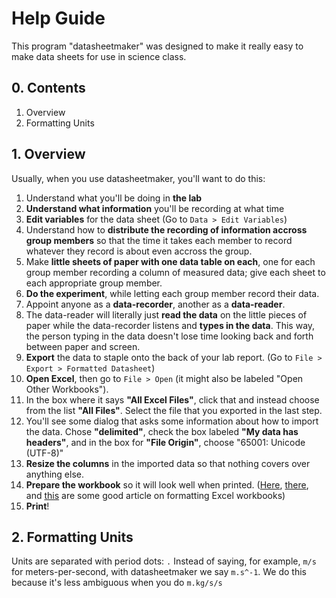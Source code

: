 # Help Guide
This program "datasheetmaker" was designed to make it really easy to make data sheets for use in science class.

## 0. Contents
1. Overview
2. Formatting Units
	
## 1. Overview
Usually, when you use datasheetmaker, you'll want to do this:
1. Understand what you'll be doing in **the lab**
2. **Understand what information** you'll be recording at what time
3. **Edit variables** for the data sheet (Go to `Data > Edit Variables`)
4. Understand how to **distribute the recording of information accross group members** so that the time it takes each member to record whatever they record is about even accross the group.
4. Make **little sheets of paper with one data table on each**, one for each group member recording a column of measured data; give each sheet to each appropriate group member.
5. **Do the experiment**, while letting each group member record their data.
6. Appoint anyone as a **data-recorder**, another as a **data-reader**.
7. The data-reader will literally just **read the data** on the little pieces of paper while the data-recorder listens and **types in the data**. This way, the person typing in the data doesn't lose time looking back and forth between paper and screen. 
8. **Export** the data to staple onto the back of your lab report. (Go to `File > Export > Formatted Datasheet`)
9. **Open Excel**, then go to `File > Open` (it might also be labeled "Open Other Workbooks").
10. In the box where it says **"All Excel Files"**, click that and instead choose from the list **"All Files"**. Select the file that you exported in the last step.
11. You'll see some dialog that asks some information about how to import the data. Chose **"delimited"**, check the box labeled **"My data has headers"**, and in the box for **"File Origin"**, choose "65001: Unicode (UTF-8)"
12. **Resize the columns** in the imported data so that nothing covers over anything else.
13. **Prepare the workbook** so it will look well when printed. ([Here](https://support.office.com/en-us/article/Prepare-a-worksheet-for-printing-02103553-7B45-4871-BC7F-F005D9555AB5), [there](https://support.office.com/en-US/article/Print-rows-with-column-headers-on-top-of-every-page-D3550133-F6A1-4C72-AD70-5309A2E8FE8C), and [this](https://support.office.com/en-US/article/Scale-a-worksheet-34a91eb5-8b4e-4a8a-ab28-b6492012eaae) are some good article on formatting Excel workbooks)
14. **Print**!

## 2. Formatting Units
Units are separated with period dots: `.`
Instead of saying, for example, `m/s` for meters-per-second, with datasheetmaker we say `m.s^-1`. We do this because it's less ambiguous when you do `m.kg/s/s`
